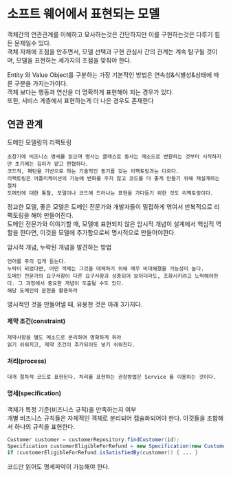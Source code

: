 # 소프트 웨어에서 표현되는 모델

객체간의 연관관계를 이해하고 묘사하는것은 간단하지만 이를 구현하는것은 다루기 힘든 문제일수 있다.\
객체 자체에 초점을 만추면서, 모델 선택과 구현 관심사 간의 관계는 계속 탐구될 것이며, 모델을 표현하는 세가지의 초점을 맞춰야 한다.

Entity 와 Value Object를 구분하는 가장 기본적인 방법은 연속성&식별성&상태에 따른 구분을 가지는가이다.\
객체 보다는 행동과 연산을 더 명확하게 표현해야 되는 경우가 있다.\
또한, 서비스 계층에서 표현하는게 더 나은 경우도 존재한다

## 연관 관계











도메인 모델링의 리팩토링

```
초창기에 비즈니스 명세를 읽으며 명사는 클래스로 동사는 메소드로 변환하는 것부터 시작하지만 초기에는 깊이가 얕고 편협하다.
코드적, 패턴을 기반으로 하는 기술적인 동기를 갖는 리팩토링과는 다르다.
리팩토링은 어플리케이션의 기능에 변화를 주지 않고 코드를 더 좋게 만들기 위해 재설계하는 절차
도메인에 대한 통찰, 모델이나 코드에 드러나는 표현을 가다듬기 위한 것도 리팩토링이다.
```

정교한 모델, 좋은 모델은 도메인 전문가와 개발자들이 밀접하게 엮여서 반복적으로 리팩토링을 해야 만들어진다.\
도메인 전문가와 이야기할 때, 모델에 표현되지 않은 암시적 개념이 설계에서 핵심적 역할을 한다면, 이것을 모델에 추가함으로써 명시적으로 만들어야한다.

암시적 개념, 누락된 개념을 발견하는 방법

```
언어를 주의 깊게 듣는다.
누락이 되었다면, 어떤 객체는 그것을 대체하기 위해 매우 비대해졌을 가능성이 높다.
도메인 전문가의 요구사항이 다른 요구사항과 상충되어 보이더라도, 조화시키려고 노력해야한다. 그 과정에서 중요한 개념이 도출될 수도 있다.
해당 도메인의 문헌을 활용하라
```

명시적인 것을 만들어낼 때, 유용한 것은 아래 3가지다.

#### 제약 조건(constraint)

```
제약사항을 별도 메소드로 분리하여 명확하게 하라
읽기 쉬워지고, 제약 조건이 추가되어도 넣기 쉬워진다.
```

#### 처리(process)

```
대개 절차적 코드로 표현된다. 처리를 표현하는 권장방법은 Service 를 이용하는 것이다.
```

#### 명세(specification)

객체가 특정 기준(비즈니스 규칙)을 만족하는지 여부\
개별 비즈니스 규칙들은 자체적인 객체로 분리되어 캡슐화되어야 한다. 이것들을 조합해서 하나의 규칙을 표현한다.

```java
Customer customer = customerRepository.findCustomer(id);
Specification customerEligibleForRefund = new Specification(new CustomerPaidHisDebtsInThePast(), new CustomerHasNoOutstandingBalances());
if (customerEligibleForRefund.isSatisfiedBy(customer)) { ... }
```

코드만 읽어도 명세파악이 가능해야 한다.
